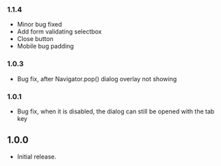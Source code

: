### 1.1.4

* Minor bug fixed
* Add form validating selectbox
* Close button
* Mobile bug padding

### 1.0.3

* Bug fix, after Navigator.pop() dialog overlay not showing

### 1.0.1

* Bug fix, when it is disabled, the dialog can still be opened with the tab key

## 1.0.0

* Initial release.